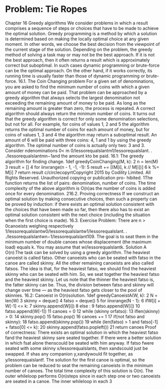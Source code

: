 # Problem: Tie Ropes

Chapter 16
Greedy algorithms
We consider problems in which a result comprises a sequence of steps or choices that have
to be made to achieve the optimal solution. Greedy programming is a method by which
a solution is determined based on making the locally optimal choice at any given moment.
In other words, we choose the best decision from the viewpoint of the current stage of the
solution.
Depending on the problem, the greedy method of solving a task may or may not be
the best approach. If it is not the best approach, then it often returns a result which is
approximately correct but suboptimal. In such cases dynamic programming or brute-force
can be the optimal approach. On the other hand, if it works correctly, its running time is
usually faster than those of dynamic programming or brute-force.
16.1. The Coin Changing problem
For a given set of denominations, you are asked to ﬁnd the minimum number of coins with
which a given amount of money can be paid. That problem can be approached by a greedy
algorithm that always selects the largest denomination not exceeding the remaining amount
of money to be paid. As long as the remaining amount is greater than zero, the process is
repeated.
A correct algorithm should always return the minimum number of coins. It turns out
that the greedy algorithm is correct for only some denomination selections, but not for all.
For example, for coins of values 1, 2 and 5 the algorithm returns the optimal number of
coins for each amount of money, but for coins of values 1, 3 and 4 the algorithm may return
a suboptimal result. An amount of 6 will be paid with three coins: 4, 1 and 1 by using the
greedy algorithm. The optimal number of coins is actually only two: 3 and 3.
Consider ndenominations 0< m 0/lessorequalslantm1/lessorequalslant. . ./lessorequalslantmn−1and the amount kto be paid.
16.1: The greedy algorithm for ﬁnding change.
1def greedyCoinChanging(M, k):
2 n = len(M)
3 result = []
4 for iinxrange(n - 1, -1, -1):
5 result += [(M[i], k // M[i])]
6 k %= M[i]
7 return result
c/circlecopyrtCopyright 2015 by Codility Limited. All Rights Reserved. Unauthorized copying or publication pro-
hibited.
1The function returns the list of pairs: denomination, number of coins. The time complexity
of the above algorithm is O(n)as the number of coins is added once for every denomination.
216.2. Proving correctness
If we construct an optimal solution by making consecutive choices, then such a property can
be proved by induction: if there exists an optimal solution consistent with the choices that
have been made so far, then there also has to exist an optimal solution consistent with the
next choice (including the situation when the ﬁrst choice is made).
16.3. Exercise
Problem: There are n > 0canoeists weighing respectively 1/lessorequalslantw0/lessorequalslantw1/lessorequalslant. . ./lessorequalslantwn−1/lessorequalslant109.
The goal is to seat them in the minimum number of double canoes whose displacement (the
maximum load) equals k. You may assume that wi/lessorequalslantk.
Solution A O(n):The task can be solved by using a greedy algorithm. The heaviest canoeist
is called fatso. Other canoeists who can be seated with fatso in the canoe are called skinny.
All the other remaining canoeists are also called fatsos.
The idea is that, for the heaviest fatso, we should ﬁnd the heaviest skinny who can be
seated with him. So, we seat together the heaviest fatso and the heaviest skinny. Let us note
that the thinner the heaviest fatso is, the fatter skinny can be. Thus, the division between
fatso and skinny will change over time — as the heaviest fatso gets closer to the pool of
skinnies.
16.2: Canoeist in O(n)solution.
1def greedyCanoeistA(W, k):
2 N = len(W)
3 skinny = deque()
4 fatso = deque()
5 for iinxrange(N - 1):
6 ifW[i] + W[-1] <= k:
7 skinny.append(W[i])
8 else :
9 fatso.append(W[i])
10 fatso.append(W[-1])
11 canoes = 0
12 while (skinny orfatso):
13 iflen(skinny) > 0:
14 skinny.pop()
15 fatso.pop()
16 canoes += 1
17 if(not fatso and skinny):
18 fatso.append(skinny.pop())
19 while (len(fatso) > 1 and fatso[-1] + fatso[0] <= k):
20 skinny.append(fatso.popleft())
21 return canoes
Proof of correctness: There exists an optimal solution in which the heaviest fatso fand
the heaviest skinny sare seated together. If there were a better solution in which fsat alone
thenscould be seated with him anyway. If fatso fwere seated with some skinny x/lessorequalslants, then
xandscould just be swapped. If shas any companion y,xandywould ﬁt together, as
y/lessorequalslantf.
The solution for the ﬁrst canoe is optimal, so the problem can be reduced to seat the
remaining canoeists in the minimum number of canoes.
The total time complexity of this solution is O(n). The outer whileloop performs O(n)steps
since in each step one or two canoeists are seated in a canoe. The inner whileloop in each
3